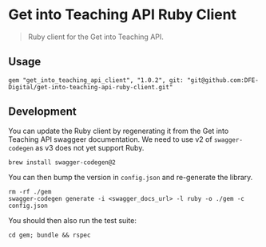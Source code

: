 # Get into Teaching API Ruby Client

> Ruby client for the Get into Teaching API.

## Usage

```
gem "get_into_teaching_api_client", "1.0.2", git: "git@github.com:DFE-Digital/get-into-teaching-api-ruby-client.git"
```

## Development

You can update the Ruby client by regenerating it from the Get into Teaching API swaggeer documentation. We need to use v2 of `swagger-codegen` as v3 does not yet support Ruby.

```
brew install swagger-codegen@2
```

You can then bump the version in `config.json` and re-generate the library.

```
rm -rf ./gem
swagger-codegen generate -i <swagger_docs_url> -l ruby -o ./gem -c config.json
```

You should then also run the test suite:

```
cd gem; bundle && rspec
```
